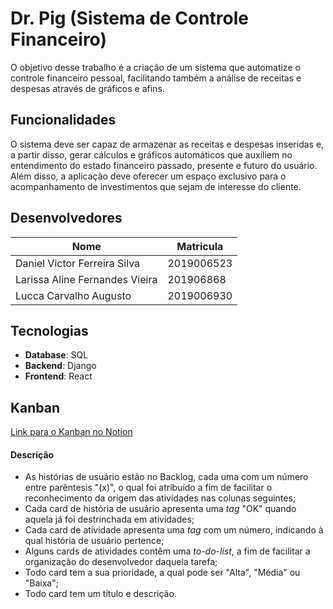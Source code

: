 # Dr. Pig (Sistema de Controle Financeiro)

O objetivo desse trabalho é a criação de um sistema que automatize o controle financeiro pessoal, facilitando também a análise de receitas e despesas através de gráficos e afins.

## Funcionalidades

O sistema deve ser capaz de armazenar as receitas e despesas inseridas e, a partir disso, gerar cálculos e gráficos automáticos que auxiliem no entendimento do estado financeiro passado, presente e futuro do usuário. Além disso, a aplicação deve oferecer um espaço exclusivo para o acompanhamento de investimentos que sejam de interesse do cliente.

## Desenvolvedores

| Nome    | Matricula  |
|---------|------------|
| Daniel Victor Ferreira Silva | 2019006523 |
| Larissa Aline Fernandes Vieira | 201906868 |
| Lucca Carvalho Augusto  | 2019006930 |

## Tecnologias

- **Database**: SQL
- **Backend**: Django
- **Frontend**: React

## Kanban
[Link para o Kanban no Notion](https://stingy-gastonia-f61.notion.site/deb605a64e39482daf07e82d1b305341?v=2e85ce941774431abd3acaf4d0d43c82)
#### Descrição
- As histórias de usuário estão no Backlog, cada uma com um número entre parêntesis "(x)", o qual foi atribuído a fim de facilitar o reconhecimento da origem das atividades nas colunas seguintes;
- Cada card de história de usuário apresenta uma *tag* "OK" quando aquela já foi destrinchada em atividades;
- Cada card de atividade apresenta uma *tag* com um número, indicando à qual história de usuário pertence;
- Alguns cards de atividades contêm uma *to-do-list*, a fim de facilitar a organização do desenvolvedor daquela tarefa;
- Todo card tem a sua prioridade, a qual pode ser "Alta", "Média" ou "Baixa";
- Todo card tem um título e descrição.
